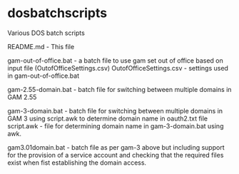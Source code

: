 dosbatchscripts
===============

Various DOS batch scripts

README.md	- This file

gam-out-of-office.bat	- a batch file to use gam set out of office based on input file (OutofOfficeSettings.csv)
OutofOfficeSettings.csv	- settings used in gam-out-of-office.bat

gam-2.55-domain.bat -	batch file for switching between multiple domains in GAM 2.55

gam-3-domain.bat -	batch file for switching between multiple domains in GAM 3 using script.awk to determine domain name
in oauth2.txt file
script.awk - file for determining domain name in gam-3-domain.bat using awk.

gam3.01domain.bat - batch file as per gam-3 above but including support for the provision of a service account and 
checking that the required files exist when fist establishing the domain access.
